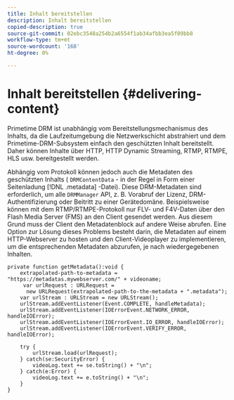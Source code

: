 ```yaml
---
title: Inhalt bereitstellen
description: Inhalt bereitstellen
copied-description: true
source-git-commit: 02ebc3548a254b2a6554f1ab34afbb3ea5f09bb8
workflow-type: tm+mt
source-wordcount: '168'
ht-degree: 0%

---
```


# Inhalt bereitstellen {#delivering-content}

Primetime DRM ist unabhängig vom Bereitstellungsmechanismus des Inhalts, da die Laufzeitumgebung die Netzwerkschicht abstrahiert und dem Primetime-DRM-Subsystem einfach den geschützten Inhalt bereitstellt. Daher können Inhalte über HTTP, HTTP Dynamic Streaming, RTMP, RTMPE, HLS usw. bereitgestellt werden.

Abhängig vom Protokoll können jedoch auch die Metadaten des geschützten Inhalts ( `DRMContentData` - in der Regel in Form einer Seitenladung [!DNL .metadata] -Datei). Diese DRM-Metadaten sind erforderlich, um alle `DRMManager` API, z. B. Vorabruf der Lizenz, DRM-Authentifizierung oder Beitritt zu einer Gerätedomäne. Beispielsweise können mit dem RTMP/RTMPE-Protokoll nur FLV- und F4V-Daten über den Flash Media Server (FMS) an den Client gesendet werden. Aus diesem Grund muss der Client den Metadatenblock auf andere Weise abrufen. Eine Option zur Lösung dieses Problems besteht darin, die Metadaten auf einem HTTP-Webserver zu hosten und den Client-Videoplayer zu implementieren, um die entsprechenden Metadaten abzurufen, je nach wiedergegebenen Inhalten.

```
private function getMetadata():void { 
    extrapolated-path-to-metadata = "https://metadatas.mywebserver.com/" + videoname; 
     var urlRequest : URLRequest =  
      new URLRequest(extrapolated-path-to-the-metadata + ".metadata");  
    var urlStream : URLStream = new URLStream();  
    urlStream.addEventListener(Event.COMPLETE, handleMetadata);  
    urlStream.addEventListener(IOErrorEvent.NETWORK_ERROR, handleIOError);  
    urlStream.addEventListener(IOErrorEvent.IO_ERROR, handleIOError);  
    urlStream.addEventListener(IOErrorEvent.VERIFY_ERROR, handleIOError);  
 
    try { 
        urlStream.load(urlRequest);  
    } catch(se:SecurityError) { 
        videoLog.text += se.toString() + "\n";  
    } catch(e:Error) { 
        videoLog.text += e.toString() + "\n";  
    } 
} 
```
